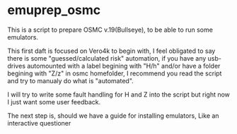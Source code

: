 # emuprep_osmc
This is a script to prepare OSMC v.19(Bullseye), to be able to run some emulators. 

This first daft is focused on Vero4k to begin with, I feel obligated to say there is some "guessed/calculated risk" automation, if you have any usb-drives automounted with a label begining with "H/h" and/or have a folder begining with "Z/z" in osmc homefolder, I recommend you read the script and try to manualy do what is "automated".

I will try to write some fault handling for H and Z into the script but right now I just want some user feedback.

The next step is, should we have a guide for installing emulators, Like an interactive questioner
